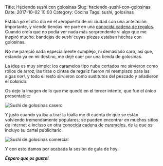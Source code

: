 Title: Haciendo sushi con golosinas
Slug: haciendo-sushi-con-golosinas
Date: 2017-10-02 10:00
Category: Cocina
Tags: sushi, golosinas



Estaba yo el otro día en el aeropuerto de mi ciudad con una antelación importante, y viendo tiendas me paré en una [conocida cadena de regalos]({filename}/pages/spam.md). Cuando creía que no podía ver nada más sorprendente vi algo que me inspiró mucho: bandejas de *sushi* cuyas piezas estaban hechas con golosinas.

No me pareció nada especialmente complejo, ni demasiado caro, así que, estando ya en mi destino, me dejé caer por una tienda de golosinas.

La idea es muy simple: los caramelos tipo nube cortados me sirvieron como rollos de arroz, las tiras o cintas de regaliz fueron mi reemplazo para las algas *nori*, y todo el resto sirvieron como sustitutos del pescado y añadieron el colorido.

Os dejo la imagen de lo que me quedó en el tercer intento, que fue el único presentable:

![Sushi de golosinas casero]({static}/images/sushi-de-gominolas-casero.jpg)

Y justo cuando ya iba a tirar la toalla me di cuenta de que se están volviendo tremendamente populares; se pueden encontrar en muchos sitios de internet e incluso en otra [conocida cadena de caramelos](/spam.html), de la que os incluyo su cartel publicitario.

![Sushi de golosinas comercial]({static}/images/sushi-de-gominolas-comercial.jpg)

Y con esto damos por acabada la sesión de gula de hoy.

***Espero que os guste!***
